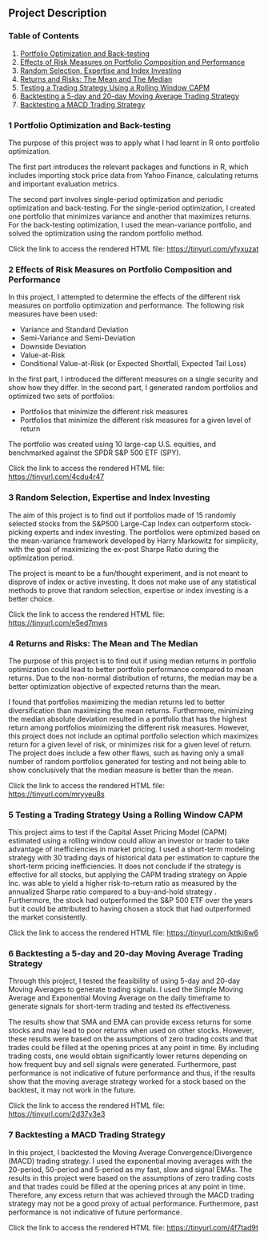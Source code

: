 ## Project Description

### Table of Contents
1. [Portfolio Optimization and Back-testing](#project1)
2. [Effects of Risk Measures on Portfolio Composition and Performance](#project2)
3. [Random Selection, Expertise and Index Investing](#project3)
4. [Returns and Risks: The Mean and The Median](#project4)
5. [Testing a Trading Strategy Using a Rolling Window CAPM](#project5)
6. [Backtesting a 5-day and 20-day Moving Average Trading Strategy](#project6)
7. [Backtesting a MACD Trading Strategy](#project7)

### 1 Portfolio Optimization and Back-testing <a name="project1"></a>

The purpose of this project was to apply what I had learnt in R onto portfolio optimization.  

The first part introduces the relevant packages and functions in R, which includes importing stock price data from Yahoo Finance,
calculating returns and important evaluation metrics.  

The second part involves single-period optimization and periodic optimization and back-testing.
For the single-period optimization, I created one portfolio that minimizes variance and another that maximizes returns.
For the back-testing optimization, I used the mean-variance portfolio, and solved the optimization using the random
portfolio method.  

Click the link to access the rendered HTML file: https://tinyurl.com/yfyxuzat

### 2 Effects of Risk Measures on Portfolio Composition and Performance <a name="project2"></a>

In this project, I attempted to determine the effects of the different risk measures on portfolio optimization and performance. The following risk measures have been used:  

- Variance and Standard Deviation
- Semi-Variance and Semi-Deviation
- Downside Deviation
- Value-at-Risk
- Conditional Value-at-Risk (or Expected Shortfall, Expected Tail Loss)

In the first part, I introduced the different measures on a single security and show how they differ. In the second part, I generated random portfolios and optimized two sets of portfolios:  

- Portfolios that minimize the different risk measures
- Portfolios that minimize the different risk measures for a given level of return

The portfolio was created using 10 large-cap U.S. equities, and benchmarked against the SPDR S&P 500 ETF (SPY).  

Click the link to access the rendered HTML file: https://tinyurl.com/4cdu4r47  

### 3 Random Selection, Expertise and Index Investing <a name="project3"></a>

The aim of this project is to find out if portfolios made of 15 randomly selected stocks from the S&P500 Large-Cap Index
can outperform stock-picking experts and index investing. The portfolios were optimized based on the mean-variance framework
developed by Harry Markowitz for simplicity, with the goal of maximizing the ex-post Sharpe Ratio during the optimization period.  

The project is meant to be a fun/thought experiment, and is not meant to disprove of index or active investing. It does not
make use of any statistical methods to prove that random selection, expertise or index investing is a better choice.  

Click the link to access the rendered HTML file: https://tinyurl.com/e5ed7mws

### 4 Returns and Risks: The Mean and The Median <a name="project4"></a>

The purpose of this project is to find out if using median returns in portfolio optimization could lead to better portfolio 
performance compared to mean returns. Due to the non-normal distribution of returns, the median may be a better optimization 
objective of expected returns than the mean.  

I found that portfolios maximizing the median returns led to better diversification than maximizing the mean returns. 
Furthermore, minimizing the median absolute deviation resulted in a portfolio that has the highest return among portfolios 
minimizing the different risk measures. However, this project does not include an optimal portfolio selection which maximizes 
return for a given level of risk, or minimizes risk for a given level of return. The project does include a few other flaws, 
such as having only a small number of random portfolios generated for testing and not being able to show conclusively that 
the median measure is better than the mean.  

Click the link to access the rendered HTML file: https://tinyurl.com/mryyeu8s

### 5 Testing a Trading Strategy Using a Rolling Window CAPM <a name="project5"></a>

This project aims to test if the Capital Asset Pricing Model (CAPM) estimated using a rolling window could allow an investor 
or trader to take advantage of inefficiencies in market pricing. I used a short-term modeling strategy with 30 trading days of 
historical data per estimation to capture the short-term pricing inefficiencies. It does not conclude if the strategy is effective 
for all stocks, but applying the CAPM trading strategy on Apple Inc. was able to yield a higher risk-to-return ratio as measured by
the annualized Sharpe ratio compared to a buy-and-hold strategy . Furthermore, the stock had outperformed the S&P 500 ETF over the 
years but it could be attributed to having chosen a stock that had outperformed the market consistently.  

Click the link to access the rendered HTML file: https://tinyurl.com/kttkj6w6  

### 6 Backtesting a 5-day and 20-day Moving Average Trading Strategy <a name="project6"></a>

Through this project, I tested the feasibility of using 5-day and 20-day Moving Averages to generate trading signals. I used the 
Simple Moving Average and Exponential Moving Average on the daily timeframe to generate signals for short-term trading and 
tested its effectiveness.  

The results show that SMA and EMA can provide excess returns for some stocks and may lead to poor returns when used on other stocks. 
However, these results were based on the assumptions of zero trading costs and that trades could be filled at the opening prices at
any point in time. By including trading costs, one would obtain significantly lower returns depending on how frequent buy and sell 
signals were generated. Furthermore, past performance is not indicative of future performance and thus, if the results show that the 
moving average strategy worked for a stock based on the backtest, it may not work in the future.  

Click the link to access the rendered HTML file: https://tinyurl.com/2d37y3e3  

### 7 Backtesting a MACD Trading Strategy <a name="project7"></a>

In this project, I backtested the Moving Average Convergence/Divergence (MACD) trading strategy. I used the exponential moving 
averages with the 20-period, 50-period and 5-period as my fast, slow and signal EMAs. The results in this project were based on 
the assumptions of zero trading costs and that trades could be filled at the opening prices at any point in time. Therefore, any 
excess return that was achieved through the MACD trading strategy may not be a good proxy of actual performance. Furthermore, past 
performance is not indicative of future performance.  

Click the link to access the rendered HTML file: https://tinyurl.com/4f7tad9t
